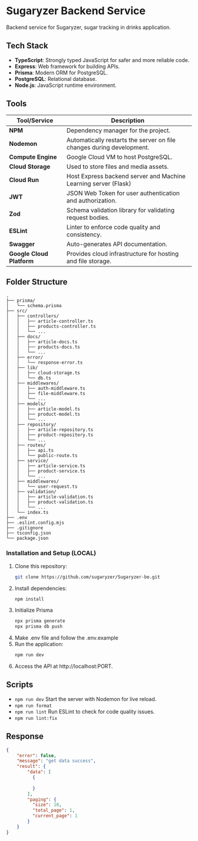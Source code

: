 # Sugaryzer Backend Service
Backend service for Sugaryzer, sugar tracking in drinks application.

## Tech Stack
- **TypeScript**: Strongly typed JavaScript for safer and more reliable code.
- **Express**: Web framework for building APIs.
- **Prisma**: Modern ORM for PostgreSQL.
- **PostgreSQL**: Relational database.
- **Node.js**: JavaScript runtime environment.

## Tools
| Tool/Service          | Description                                                                 |
|-----------------------|-----------------------------------------------------------------------------|
| **NPM**               | Dependency manager for the project.                                          |
| **Nodemon**           | Automatically restarts the server on file changes during development.         |
| **Compute Engine**     | Google Cloud VM to host PostgreSQL.                                         |
| **Cloud Storage**      | Used to store files and media assets.                                       |
| **Cloud Run**      | Host Express backend server and Machine Learning server (Flask)                                       |
| **JWT**                | JSON Web Token for user authentication and authorization.                   |
| **Zod**                | Schema validation library for validating request bodies.                     |
| **ESLint**             | Linter to enforce code quality and consistency.                             |
| **Swagger**            | Auto-generates API documentation.                                           |
| **Google Cloud Platform** | Provides cloud infrastructure for hosting and file storage.              |

## Folder Structure
```
.
├── prisma/
│   └── schema.prisma
├── src/
│   ├── controllers/
│   │   ├── article-controller.ts
│   │   ├── products-controller.ts
│   │   └── ...
│   ├── docs/
│   │   ├── article-docs.ts
│   │   ├── products-docs.ts
│   │   └── ...
│   ├── error/
│   │   └── response-error.ts
│   ├── lib/
│   │   ├── cloud-storage.ts
│   │   └── db.ts
│   ├── middlewares/
│   │   ├── auth-middleware.ts
│   │   ├── file-middleware.ts
│   │   └── ...
│   ├── models/
│   │   ├── article-model.ts
│   │   ├── product-model.ts
│   │   └── ...
│   ├── repository/
│   │   ├── article-repository.ts
│   │   ├── product-repository.ts
│   │   └── ...
│   ├── routes/
│   │   ├── api.ts
│   │   └── public-route.ts
│   ├── service/
│   │   ├── article-service.ts
│   │   ├── product-service.ts
│   │   └── ...
│   ├── middlewares/
│   │   └── user-request.ts
│   ├── validation/
│   │   ├── article-validation.ts
│   │   ├── product-validation.ts
│   │   └── ...
│   └── index.ts
├── .env
├── .eslint.config.mjs
├── .gitignore
├── tsconfig.json
└── package.json
```

### Installation and Setup (LOCAL)
1. Clone this repository:
   ```bash
   git clone https://github.com/sugaryzer/Sugaryzer-be.git
2. Install dependencies:
   ```bash
   npm install
3. Initialize Prisma
   ```bash
   npx prisma generate
   npx prisma db push
5. Make .env file and follow the .env.example
6. Run the application:
   ```bash
   npm run dev
7. Access the API at http://localhost:PORT.


## Scripts
- `npm run dev` Start the server with Nodemon for live reload.
- `npm run format`
- `npm run lint` Run ESLint to check for code quality issues.
- `npm run lint:fix`

## Response
```json
{
    "error": false,
    "message": "get data success",
    "result": { 
        "data": [
          {
            
          }
        ],
        "paging": {
          "size": 10,
          "total_page": 1,
          "current_page": 1
        }
    }
}
```
